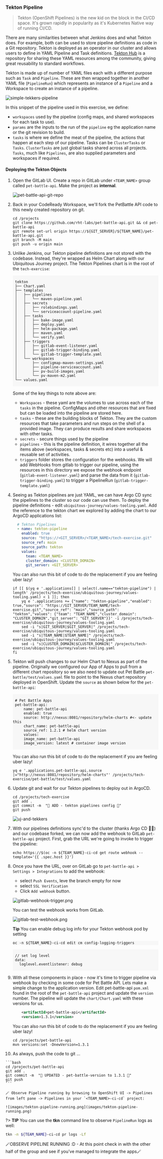 ### Tekton Pipeline

> Tekton (OpenShift Pipelines) is the new kid on the block in the CI/CD space. It's grown rapidly in popularity as it's Kubernetes Native way of running CI/CD.

There are many similarities between what Jenkins does and what Tekton does. For example, both can be used to store pipeline definitions as code in a Git repository. Tekton is deployed as an operator in our cluster and allows users to define in YAML Pipeline and Task definitions. <span style="color:blue;">[Tekton Hub](https://hub.tekton.dev/)</span> is a repository for sharing these YAML resources among the community, giving great reusability to standard workflows.

Tekton is made up of number of YAML files each with a different purpose such as `Task` and `Pipeline`. These are then wrapped together in another YAML file (`PipelineRun`) which represents an instance of a `Pipeline` and a Workspace to create an instance of a pipeline.

![simple-tekkers-pipeline](./images/simple-tekkers-pipeline.png)

In this snippet of the pipeline used in this exercise, we define:

* `workspaces` used by the pipeline (config maps, and shared workspaces for each task to use). 
* `params` are the inputs to the run of the `pipeline` eg the application name or the git revision to build. 
* `tasks` is where we define the meat of the pipeline, the actions that happen at each step of our pipeline. Tasks can be `ClusterTasks` or `Tasks`. `ClusterTasks` are just global tasks shared across all projects. `Tasks`, much like `Pipelines`, are also supplied parameters and workspaces if required.  

#### Deploying the Tekton Objects

1. Open the GitLab UI. Create a repo in GitLab under `<TEAM_NAME>` group called `pet-battle-api`. Make the project as **internal**.

    ![pet-battle-api-git-repo](images/pet-battle-api-git-repo.png)

2. Back in your CodeReady Workspace, we'll fork the PetBattle API code to this newly created repository on git.

    ```bash#test
    cd /projects
    git clone https://github.com/rht-labs/pet-battle-api.git && cd pet-battle-api
    git remote set-url origin https://${GIT_SERVER}/${TEAM_NAME}/pet-battle-api.git
    git branch -M main
    git push -u origin main
    ```

3. Unlike Jenkins, our Tekton pipeline definitions are not stored with the codebase. Instead, they're wrapped as Helm Chart along with our Ubiquitous Journey project. The Tekton Pipelines chart is in the root of the `tech-exercise`:
    <div class="highlight" style="background: #f7f7f7">
    <pre><code class="language-bash">
    tekton
    ├── Chart.yaml
    ├── templates
    │   ├── pipelines
    │   │   └── maven-pipeline.yaml
    │   ├── secrets
    │   │   ├── rolebindings.yaml
    │   │   └── serviceaccount-pipeline.yaml
    │   ├── tasks
    │   │   ├── bake-image.yaml
    │   │   ├── deploy.yaml
    │   │   ├── helm-package.yaml
    │   │   ├── maven.yaml
    │   │   └── verify.yaml
    │   ├── triggers
    │   │   ├── gitlab-event-listener.yaml
    │   │   ├── gitlab-trigger-binding.yaml
    │   │   └── gitlab-trigger-template.yaml
    │   └── workspaces
    │       ├── configmap-maven-settings.yaml
    │       ├── pipeline-serviceaccount.yaml
    │       ├── pv-build-images.yaml
    │       └── pv-maven-m2.yaml
    └── values.yaml
    </code></pre></div>

    Some of the key things to note above are:

   * `Workspaces` - these yaml are the volumes to use across each of the `tasks` in the pipeline. ConfigMaps and other resources that are fixed but can be loaded into the pipeline are stored here.
   * `tasks` - these are the building blocks of Tekton. They are the custom resources that take parameters and run steps on the shell of a provided image. They can produce results and share workspaces with other tasks. 
   * `secrets` - secure things used by the pipeline
   * `pipelines` -  this is the pipeline definition, it wires together all the items above (workspaces, tasks & secrets etc) into a useful & reusable set of activities.
   * `triggers` folder stores the configuration for the webhooks. We will add WebHooks from gitlab to trigger our pipeline, using the resources in this directory we expose the webhook endpoint (`gitlab-event-listener.yaml`) and parse the data from it (`gitlab-trigger-binding.yaml`) to trigger a PipelineRun (`gitlab-trigger-template.yaml`)

4. Seeing as Tekton pipelines are just YAML, we can have Argo CD sync the pipelines to the cluster so our code can use them. To deploy the pipeline definitions - edit `ubiquitous-journey/values-tooling.yaml`. Add the reference to the tekton chart we explored by adding the chart to our ArgoCD applications list:

    ```yaml
      # Tekton Pipelines
      - name: tekton-pipeline
        enabled: true
        source: "https://<GIT_SERVER>/<TEAM_NAME>/tech-exercise.git"
        source_ref: main
        source_path: tekton
        values:
          team: <TEAM_NAME>
          cluster_domain: <CLUSTER_DOMAIN>
          git_server: <GIT_SERVER>
    ```

    You can also run this bit of code to do the replacement if you are feeling uber lazy!

    ```bash#test
    if [[ $(yq e '.applications[] | select(.name=="tekton-pipeline") | length' /projects/tech-exercise/ubiquitous-journey/values-tooling.yaml) < 1 ]]; then
        yq e '.applications += {"name": "tekton-pipeline","enabled": true,"source": "https://GIT_SERVER/TEAM_NAME/tech-exercise.git","source_ref": "main","source_path": "tekton","values": {"team": "TEAM_NAME","cluster_domain": "CLUSTER_DOMAIN","git_server": "GIT_SERVER"}}' -i /projects/tech-exercise/ubiquitous-journey/values-tooling.yaml
        sed -i "s|GIT_SERVER|$GIT_SERVER|" /projects/tech-exercise/ubiquitous-journey/values-tooling.yaml
        sed -i "s|TEAM_NAME|$TEAM_NAME|" /projects/tech-exercise/ubiquitous-journey/values-tooling.yaml    
        sed -i "s|CLUSTER_DOMAIN|$CLUSTER_DOMAIN|" /projects/tech-exercise/ubiquitous-journey/values-tooling.yaml    
    fi
    ```

5. Tekton will push changes to our Helm Chart to Nexus as part of the pipeline. Originally we configured our App of Apps to pull from a different chart repository so we also need to update out Pet Battle `pet-battle/test/values.yaml` file to point to the Nexus chart repository deployed in OpenShift. Update the `source` as shown below for the `pet-battle-api`:

    <div class="highlight" style="background: #f7f7f7">
    <pre><code class="language-yaml">
    # Pet Battle Apps
    pet-battle-api:
        name: pet-battle-api
        enabled: true
        source: http://nexus:8081/repository/helm-charts #<- update this
        chart_name: pet-battle-api
        source_ref: 1.2.1 # helm chart version
        values:
        image_name: pet-battle-api
        image_version: latest # container image version
    </code></pre></div>

    You can also run this bit of code to do the replacement if you are feeling uber lazy!

    ```bash#test
    yq e '.applications.pet-battle-api.source |="http://nexus:8081/repository/helm-charts"' /projects/tech-exercise/pet-battle/test/values.yaml
    ```

6. Update git and wait for our Tekton pipelines to deploy out in ArgoCD.

    ```bash#test
    cd /projects/tech-exercise
    git add .
    git commit -m  "🍕 ADD - tekton pipelines config 🍕"
    git push 
    ```

    ![uj-and-tekkers](./images/uj-and-tekkers.png)


7. With our pipelines definitions sync'd to the cluster (thanks Argo CD 🐙👏) and our codebase forked, we can now add the webhook to GitLab `pet-battle-api` project. First, grab the URL we're going to invoke to trigger the pipeline:

    ```bash#test
    echo https://$(oc -n ${TEAM_NAME}-ci-cd get route webhook --template='{{ .spec.host }}')
    ```

8. Once you have the URL, over on GitLab go to `pet-battle-api > Settings > Integrations` to add the webhook:

    * select `Push Events`, leve the branch empty for now
    * select `SSL Verification`
    * Click `Add webhook` button.

    ![gitlab-webhook-trigger.png](images/gitlab-webhook-trigger.png)

    You can test the webhook works from GitLab.

    ![gitlab-test-webhook.png](images/gitlab-test-webhook.png)

    <p class="warn"><b>Tip</b> You can enable debug log info for your Tekton webhook pod by setting <div class="highlight" style="background: #f7f7f7"><pre><code class="language-bash">oc -n ${TEAM_NAME}-ci-cd edit cm config-logging-triggers</code></pre></div></p>

    <div class="highlight" style="background: #f7f7f7">
    <pre><code class="language-yaml">
    // set log level
    data:
      loglevel.eventlistener: debug
    </code></pre></div>

9. With all these components in place - now it's time to trigger pipeline via webhook by checking in some code for Pet Battle API. Lets make a simple change to the application version. Edit pet-battle-api `pom.xml` found in the root of the `pet-battle-api` project and update the `version` number. The pipeline will update the `chart/Chart.yaml` with these versions for us.

    ```xml
        <artifactId>pet-battle-api</artifactId>
        <version>1.3.1</version>
    ```

    You can also run this bit of code to do the replacement if you are feeling uber lazy!

    ```bash#test
    cd /projects/pet-battle-api
    mvn versions:set -DnewVersion=1.3.1
    ```
 
10.  As always, push the code to git ...

    ```bash
    cd /projects/pet-battle-api
    git add .
    git commit -m  "🍕 UPDATED - pet-battle-version to 1.3.1 🍕"
    git push 
    ```

    🪄 Observe Pipeline running by browsing to OpenShift UI -> Pipelines from left pane -> Pipelines in your `<TEAM_NAME>-ci-cd` project:

    ![images/tekton-pipeline-running.png](images/tekton-pipeline-running.png)

?> **TIP** You can use the **tkn** command line to observe `PipelineRun` logs as well:

```bash
tkn -n ${TEAM_NAME}-ci-cd pr logs -Lf
```

🪄OBSERVE PIPELINE RUNNING :D - At this point check in with the other half of the group and see if you’ve managed to integrate the apps🪄

